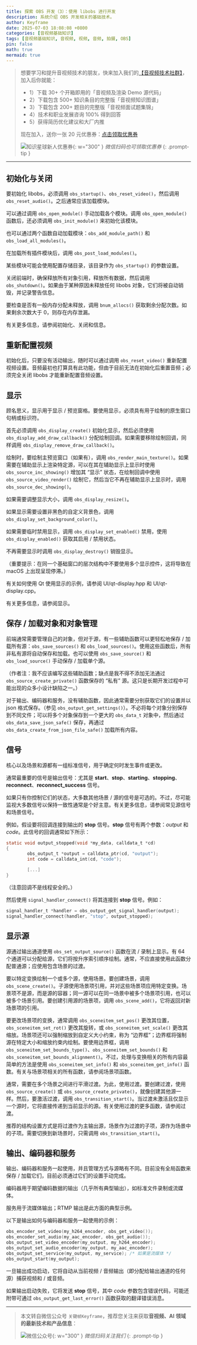 ```yaml
---
title: 探索 OBS 开发（3）：使用 libobs 进行开发
description: 系统介绍 OBS 开发相关的基础技术。
author: Keyframe
date: 2025-07-03 18:08:08 +0800
categories: [音视频基础知识]
tags: [音视频基础知识, 音视频, 视频, 音频, 拍摄, OBS]
pin: false
math: true
mermaid: true
---
```


>想要学习和提升音视频技术的朋友，快来加入我们的<a href="https://t.zsxq.com/jRprT" target="_blank" rel="noopener noreferrer">【音视频技术社群】</a>，加入后你就能：
>
>- 1）下载 30+ 个开箱即用的「音视频及渲染 Demo 源代码」
>- 2）下载包含 500+ 知识条目的完整版「音视频知识图谱」
>- 3）下载包含 200+ 题目的完整版「音视频面试题集锦」
>- 4）技术和职业发展咨询 100% 得到回答
>- 5）获得简历优化建议和大厂内推
>  
>现在加入，送你一张 20 元优惠券：<a href="https://t.zsxq.com/jRprT" target="_blank" rel="noopener noreferrer">点击领取优惠券</a>
>
>![知识星球新人优惠券](assets/img/keyframe-zsxq-coupon.png){: w="300" }
>_微信扫码也可领取优惠券_
{: .prompt-tip }

---




## 初始化与关闭

要初始化 libobs，必须调用 `obs_startup()`、`obs_reset_video()`，然后调用 `obs_reset_audio()`。之后通常应该加载模块。

可以通过调用 `obs_open_module()` 手动加载各个模块。调用 `obs_open_module()` 函数后，还必须调用 `obs_init_module()` 来初始化该模块。

也可以通过两个函数自动加载模块：`obs_add_module_path()` 和 `obs_load_all_modules()`。

在加载所有插件模块后，调用 `obs_post_load_modules()`。

某些模块可能会使用配置存储目录，该目录作为 `obs_startup()` 的参数设置。

关闭前端时，确保释放所有对象引用，释放所有数据，然后调用 `obs_shutdown()`。如果由于某种原因未释放任何 libobs 对象，它们将被自动销毁，并记录警告信息。

要检查是否有一般内存分配未释放，调用 `bnum_allocs()` 获取剩余分配次数。如果剩余次数大于 0，则存在内存泄漏。

有关更多信息，请参阅初始化、关闭和信息。

## 重新配置视频

初始化后，只要没有活动输出，随时可以通过调用 `obs_reset_video()` 重新配置视频设置。音频最初也打算具有此功能，但由于目前无法在初始化后重置音频；必须完全关闭 libobs 才能重新配置音频设置。

## 显示

顾名思义，显示用于显示 / 预览窗格。要使用显示，必须具有用于绘制的原生窗口句柄或标识符。

首先必须调用 `obs_display_create()` 初始化显示，然后必须使用 `obs_display_add_draw_callback()` 分配绘制回调。如果需要移除绘制回调，同样调用 `obs_display_remove_draw_callback()`。

绘制时，要绘制主预览窗口（如果有），调用 `obs_render_main_texture()`。如果需要在辅助显示上渲染特定源，可以在其在辅助显示上显示时使用 `obs_source_inc_showing()` 增加其 “显示” 状态，在绘制回调中使用 `obs_source_video_render()` 绘制它，然后当它不再在辅助显示上显示时，调用 `obs_source_dec_showing()`。

如果需要调整显示大小，调用 `obs_display_resize()`。

如果显示需要设置非黑色的自定义背景色，调用 `obs_display_set_background_color()`。

如果需要临时禁用显示，调用 `obs_display_set_enabled()` 禁用，使用 `obs_display_enabled()` 获取其启用 / 禁用状态。

不再需要显示时调用 `obs_display_destroy()` 销毁显示。

（重要提示：在同一个基础窗口的层次结构中不要使用多个显示控件，这将导致在 macOS 上出现呈现停滞。）

有关如何使用 Qt 使用显示的示例，请参阅 UI/qt-display.hpp 和 UI/qt-display.cpp。

有关更多信息，请参阅显示。

## 保存 / 加载对象和对象管理

前端通常需要管理自己的对象，但对于源，有一些辅助函数可以更轻松地保存 / 加载所有源：`obs_save_sources()` 和 `obs_load_sources()`。使用这些函数后，所有非私有源将自动保存和加载。也可以使用 `obs_save_source()` 和 `obs_load_source()` 手动保存 / 加载单个源。

（作者注：我不应该编写这些辅助函数；缺点是我不得不添加无法通过 `obs_source_create_private()` 函数保存的 “私有” 源。这只是长期开发过程中可能出现的众多小设计缺陷之一。）

对于输出、编码器和服务，没有辅助函数，因此通常需要分别获取它们的设置并以 json 格式保存。（参见 `obs_output_get_settings()`）。不必将每个对象分别保存到不同文件；可以将多个对象保存到一个更大的 `obs_data_t` 对象中，然后通过 `obs_data_save_json_safe()` 保存，再通过 `obs_data_create_from_json_file_safe()` 加载所有内容。

## 信号

核心以及场景和源都有一组标准信号，用于确定何时发生事件或更改。

通常最重要的信号是输出信号：尤其是 **start**、**stop**、**starting**、**stopping**、**reconnect**、**reconnect_success** 信号。

如果只有你控制它们的状态，大多数其他场景 / 源的信号是可选的。不过，尽可能监视大多数信号以保持一致性通常是个好主意。有关更多信息，请参阅常见源信号和场景信号。

例如，假设要将回调连接到输出的 **stop** 信号。**stop** 信号有两个参数：_output_ 和 _code_。此信号的回调通常如下所示：

```c
static void output_stopped(void *my_data, calldata_t *cd)
{
        obs_output_t *output = calldata_ptr(cd, "output");
        int code = calldata_int(cd, "code");

        [...]
}
```

（注意回调不是线程安全的。）

然后使用 `signal_handler_connect()` 将其连接到 **stop** 信号。例如：

```c
signal_handler_t *handler = obs_output_get_signal_handler(output);
signal_handler_connect(handler, "stop", output_stopped);
```

## 显示源

源通过输出通道使用 `obs_set_output_source()` 函数在流 / 录制上显示。有 64 个通道可以分配给源，它们将按升序索引顺序绘制。通常，不应直接使用此函数分配普通源；应使用包含场景的过渡。

要以特定变换绘制一个或多个源，使用场景。要创建场景，调用 `obs_scene_create()`。子源使用场景项引用，并对这些场景项应用特定变换。场景项不是源，而是源的容器；同一源可以在同一场景中被多个场景项引用，也可以被多个场景引用。要创建引用源的场景项，调用 `obs_scene_add()`，它将返回对新场景项的引用。

要更改场景项的变换，通常调用 `obs_sceneitem_set_pos()` 更改其位置，`obs_sceneitem_set_rot()` 更改其旋转，或 `obs_sceneitem_set_scale()` 更改其缩放。场景项还可以强制缩放到自定义大小约束，称为 “边界框”；边界框将强制源在特定大小和缩放约束内绘制。要使用边界框，调用 `obs_sceneitem_set_bounds_type()`、`obs_sceneitem_set_bounds()` 和 `obs_sceneitem_set_bounds_alignment()`。不过，处理与变换相关的所有内容最简单的方法是使用 `obs_sceneitem_set_info()` 和 `obs_sceneitem_get_info()` 函数。有关与场景项相关的所有函数，请参阅场景项函数。

通常，需要在多个场景之间进行平滑过渡。为此，使用过渡。要创建过渡，使用 `obs_source_create()` 或 `obs_source_create_private()`，就像创建其他源一样。然后，要激活过渡，调用 `obs_transition_start()`。当过渡未激活且仅显示一个源时，它将直接传递到当前显示的源。有关使用过渡的更多函数，请参阅过渡。

推荐的结构设置方式是将过渡作为主输出源，场景作为过渡的子项，源作为场景中的子项。需要切换到新场景时，只需调用 `obs_transition_start()`。

## 输出、编码器和服务

输出、编码器和服务一起使用，并且管理方式与源略有不同。目前没有全局函数来保存 / 加载它们，目前必须通过它们的设置手动完成。

编码器用于期望编码数据的输出（几乎所有典型输出），如标准文件录制或流媒体。

服务用于流媒体输出；RTMP 输出是此方面的典型示例。

以下是输出如何与编码器和服务一起使用的示例：

```c
obs_encoder_set_video(my_h264_encoder, obs_get_video());
obs_encoder_set_audio(my_aac_encoder, obs_get_audio());
obs_output_set_video_encoder(my_output, my_h264_encoder);
obs_output_set_audio_encoder(my_output, my_aac_encoder);
obs_output_set_service(my_output, my_service); /* 如果是流媒体 */
obs_output_start(my_output);
```

一旦输出成功启动，它将自动从当前视频 / 音频输出（即分配给输出通道的任何源）捕获视频和 / 或音频。

如果输出启动失败，它将发送 **stop** 信号，其中 _code_ 参数包含错误代码，可能还附带可通过 `obs_output_get_last_error()` 函数获取的翻译错误消息。

---

> 本文转自微信公众号 `关键帧Keyframe`，推荐您关注来获取**音视频、AI 领域的最新技术和产品信息**：
>
>![微信公众号](assets/img/keyframe-mp.jpg){: w="300" }
>_微信扫码关注我们_
{: .prompt-tip }

